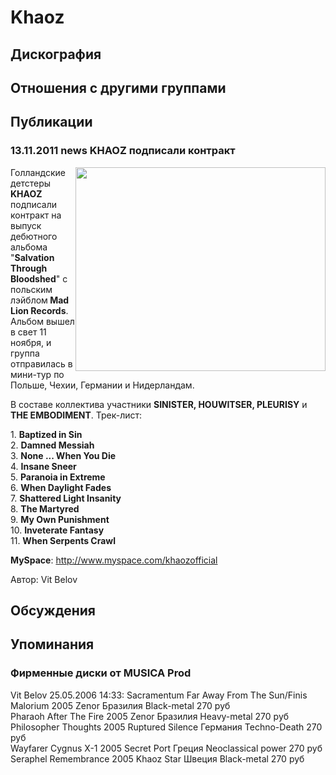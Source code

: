 # Khaoz



## Дискография


## Отношения с другими группами


## Публикации

### 13.11.2011 news KHAOZ подписали контракт

<P><IMG height=326 alt="" hspace=0 src="/images/news_rus/2011.11/22014.jpg" width=400 align=right border=0>Голландские детстеры <STRONG>KHAOZ</STRONG> подписали контракт на выпуск дебютного альбома "<STRONG>Salvation Through Bloodshed</STRONG>" с польским лэйблом<STRONG> Mad Lion Records</STRONG>. Альбом вышел в свет 11 ноября, и группа отправилась в мини-тур по Польше, Чехии, Германии и Нидерландам. </P>
<P>В составе коллектива участники <STRONG>SINISTER, HOUWITSER, PLEURISY</STRONG> и <STRONG>THE EMBODIMENT</STRONG>. Трек-лист:</P>
<P>1. <STRONG>Baptized in Sin</STRONG>&nbsp;&nbsp; <BR>2. <STRONG>Damned Messiah&nbsp;&nbsp; <BR></STRONG>3. <STRONG>None ... When You Die</STRONG>&nbsp;&nbsp; <BR>4. <STRONG>Insane Sneer&nbsp;&nbsp; <BR></STRONG>5. <STRONG>Paranoia in Extreme</STRONG>&nbsp;&nbsp; <BR>6. <STRONG>When Daylight Fades</STRONG>&nbsp;&nbsp; <BR>7. <STRONG>Shattered Light Insanity</STRONG>&nbsp;&nbsp; <BR>8. <STRONG>The Martyred</STRONG>&nbsp;&nbsp; <BR>9. <STRONG>My Own Punishment&nbsp;&nbsp; <BR></STRONG>10. <STRONG>Inveterate Fantasy</STRONG>&nbsp;&nbsp; <BR>11. <STRONG>When Serpents Crawl</STRONG></P>
<P><STRONG>MySpace</STRONG>: <A href="http://www.myspace.com/khaozofficial">http://www.myspace.com/khaozofficial</A></P>
Автор: Vit Belov


## Обсуждения


## Упоминания

### Фирменные диски от MUSICA Prod

Vit Belov 25.05.2006 14:33:
Sacramentum	Far Away From The Sun/Finis Malorium	2005	Zenor	Бразилия	Black-metal	270 руб<BR>Pharaoh	After The Fire	2005	Zenor	Бразилия	Heavy-metal	270 руб<BR>Philosopher	Thoughts	2005	Ruptured Silence	Германия	Techno-Death	270 руб<BR>Wayfarer	Cygnus X-1	2005	Secret Port	Греция	Neoclassical power	270 руб<BR>Seraphel	Remembrance	2005	Khaoz Star	Швеция	Black-metal	270 руб<BR>

